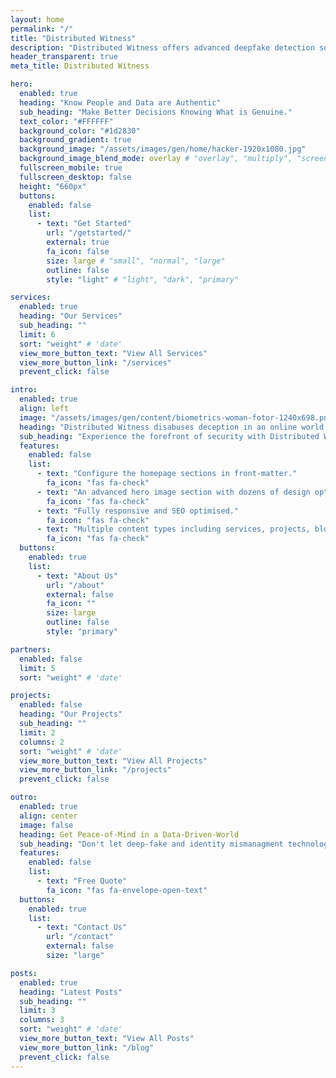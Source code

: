 ```yaml
---
layout: home
permalink: "/"
title: "Distributed Witness"
description: "Distributed Witness offers advanced deepfake detection software to protect against digital impersonation and media manipulation. Specializing in AI-driven solutions for businesses and organizations, we ensure digital media integrity. Discover our deepfake detection services, consulting, and integration options."
header_transparent: true
meta_title: Distributed Witness

hero:
  enabled: true
  heading: "Know People and Data are Authentic"
  sub_heading: "Make Better Decisions Knowing What is Genuine."
  text_color: "#FFFFFF"
  background_color: "#1d2830"
  background_gradient: true
  background_image: "/assets/images/gen/home/hacker-1920x1080.jpg"
  background_image_blend_mode: overlay # "overlay", "multiply", "screen"
  fullscreen_mobile: true
  fullscreen_desktop: false
  height: "660px"
  buttons:
    enabled: false
    list:
      - text: "Get Started"
        url: "/getstarted/"
        external: true
        fa_icon: false
        size: large # "small", "normal", "large"
        outline: false
        style: "light" # "light", "dark", "primary"

services:
  enabled: true
  heading: "Our Services"
  sub_heading: ""
  limit: 6
  sort: "weight" # 'date'
  view_more_button_text: "View All Services"
  view_more_button_link: "/services"
  prevent_click: false

intro:
  enabled: true
  align: left
  image: "/assets/images/gen/content/biometrics-woman-fotor-1240x698.png"
  heading: "Distributed Witness disabuses deception in an online world."
  sub_heading: "Experience the forefront of security with Distributed Witness, your dedicated partner in safeguarding digital media integrity. Specializing in advanced deepfake detection software, we empower organizations to defend against digital impersonation and media manipulation."
  features:
    enabled: false
    list:
      - text: "Configure the homepage sections in front-matter."
        fa_icon: "fas fa-check"
      - text: "An advanced hero image section with dozens of design options."
        fa_icon: "fas fa-check"
      - text: "Fully responsive and SEO optimised."
        fa_icon: "fas fa-check"
      - text: "Multiple content types including services, projects, blog and more."
        fa_icon: "fas fa-check"
  buttons:
    enabled: true
    list:
      - text: "About Us"
        url: "/about"
        external: false
        fa_icon: ""
        size: large
        outline: false
        style: "primary"

partners:
  enabled: false
  limit: 5
  sort: "weight" # 'date'

projects:
  enabled: false
  heading: "Our Projects"
  sub_heading: ""
  limit: 2
  columns: 2
  sort: "weight" # 'date'
  view_more_button_text: "View All Projects"
  view_more_button_link: "/projects"
  prevent_click: false

outro:
  enabled: true
  align: center
  image: false
  heading: Get Peace-of-Mind in a Data-Driven-World
  sub_heading: "Don't let deep-fake and identity mismanagment technologies compromise you and your organization."
  features:
    enabled: false
    list:
      - text: "Free Quote"
        fa_icon: "fas fa-envelope-open-text"
  buttons:
    enabled: true
    list:
      - text: "Contact Us"
        url: "/contact"
        external: false
        size: "large"

posts:
  enabled: true
  heading: "Latest Posts"
  sub_heading: ""
  limit: 3
  columns: 3
  sort: "weight" # 'date'
  view_more_button_text: "View All Posts"
  view_more_button_link: "/blog"
  prevent_click: false
---
```

